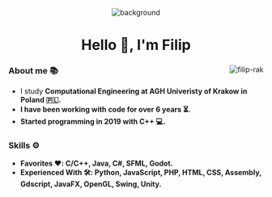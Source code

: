 <p align="center">
  <img src="media/bg_stars3.jpg" alt="background">
</p>

<h1 align="center">Hello 👋, I'm Filip</h1>

<div id="wrapper">
  <p><img align="right" src="https://github-readme-stats.vercel.app/api/top-langs?username=filip-rak&hide=jupyter%20notebook,html,php,css&show_icons=true&theme=tokyonight&locale=en&layout=compact" alt="filip-rak" /></p>
  <h3 align="left"><strong>About me</strong> 📚</h3>
  <ul>
    <li>I study <strong>Computational Engineering<strong/> at <strong>AGH Univeristy of Krakow<strong/> in Poland 🇵🇱.</li>
    <li>I have been working with code for over <strong>6 years</strong> ⏳.</li>
    <li>Started programming in <strong>2019</strong> with <strong>C++</strong> 💻.</li>
  </ul>

  <h3 align="left"><strong>Skills</strong> ⚙️</h3>
  <ul>
    <li><strong>Favorites</strong> ❤️: C/C++, Java, C#, SFML, Godot.</li>
    <li><strong>Experienced With</strong> 🛠️: Python, JavaScript, PHP, HTML, CSS, Assembly, Gdscript, JavaFX, OpenGL, Swing, Unity.</li>
  </ul>
  
</div>
